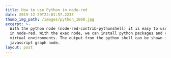 ```yaml
---
title: How to use Python in node-red
date: 2019-12-29T22:01:57.223Z
thumb_img_path: /images/python_1600.jpg
excerpt: >-
  With the python node (node-red-contrib-pythonshell) it is easy to use python
  in node-red. With the exec node, we can install python packages and create
  virtual environments. The output from the python shell can be shown in the
  javascript graph node.
layout: post
---
```


